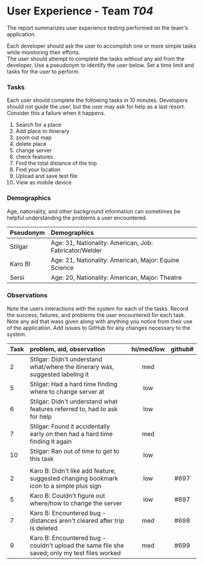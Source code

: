 # User Experience - Team *T04* 

The report summarizes user experience testing performed on the team's application.

Each developer should ask the user to accomplish one or more simple tasks while monitoring their efforts.  
The user should attempt to complete the tasks without any aid from the developer.
Use a pseudonym to identify the user below. 
Set a time limit and tasks for the user to perform.

 
### Tasks

Each user should complete the following tasks in 10 minutes.
Developers should not guide the user, but the user may ask for help as a last resort.  
Consider this a failure when it happens.  

1. Search for a place
2. Add place to itinerary 
3. zoom out map
4. delete place
5. change server
6. check features
7. Find the total distance of the trip
8. Find your location
9. Upload and save test file
10. View as mobile device

### Demographics

Age, nationality, and other background information can sometimes be helpful understanding the problems a user encountered.

| Pseudonym | Demographics |
| :--- | :--- |
| Stilgar | Age: 31, Nationality: American, Job: Fabricator/Welder |
| Karo B! | Age: 21, Nationality: American, Major: Equine Science |
| Sersi | Age: 20, Nationality: American, Major: Theatre |


### Observations

Note the users interactions with the system for each of the tasks.
Record the success, failures, and problems the user encountered for each task.
Note any aid that wass given along with anything you notice from their use of the application.
Add issues to GitHub for any changes necessary to the system.

| Task | problem, aid, observation | hi/med/low | github#  |
| :--- | :--- | :---: | :---: | 
| 2 | Stilgar: Didn't understand what/where the itinerary was, suggested labeling it | med | |
| 5 | Stilgar: Had a hard time finding where to change server at | low | |
| 6 | Stilgar: Didn't understand what features referred to, had to ask for help | low | |
| 7 | Stilgar: Found it accidentally early on then had a hard time finding it again | med | |
| 10 | Stilgar: Ran out of time to get to this task | low | |
| | | | | 
| 2 | Karo B: Didn't like add feature, suggested changing bookmark icon to a simple plus sign | low | #697 | 
| 5 | Karo B: Couldn't figure out where/how to change the server | low | #697 | 
| 7 | Karo B: Encountered bug - distances aren't cleared after trip is deleted | med | #698 | 
| 9 | Karo B: Encountered bug - couldn't upload the same file she saved; only my test files worked | med | #699 | 
